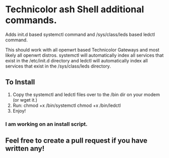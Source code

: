 # Technicolor ash Shell additional commands.
Adds init.d based systemctl command and /sys/class/leds based ledctl command.

This should work with all openwrt based Technicolor Gateways and most likely all openwrt distros.
systemctl will automatically index all services that exist in the /etc/init.d directory and ledctl will automatically index all services that exist in the /sys/class/leds directory.


## To Install
1. Copy the systemctl and ledctl files over to the /bin dir on your modem (or wget it.)
2. Run: chmod +x /bin/systemctl chmod +x /bin/ledctl
4. Enjoy!  


### I am working on an install script.

## Feel free to create a pull request if you have written any!
